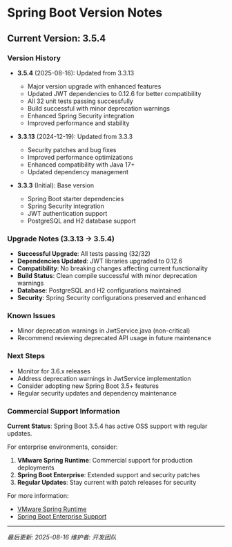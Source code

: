 # Spring Boot Version Notes

## Current Version: 3.5.4

### Version History
- **3.5.4** (2025-08-16): Updated from 3.3.13
  - Major version upgrade with enhanced features
  - Updated JWT dependencies to 0.12.6 for better compatibility
  - All 32 unit tests passing successfully
  - Build successful with minor deprecation warnings
  - Enhanced Spring Security integration
  - Improved performance and stability

- **3.3.13** (2024-12-19): Updated from 3.3.3
  - Security patches and bug fixes
  - Improved performance optimizations
  - Enhanced compatibility with Java 17+
  - Updated dependency management

- **3.3.3** (Initial): Base version
  - Spring Boot starter dependencies
  - Spring Security integration
  - JWT authentication support
  - PostgreSQL and H2 database support

### Upgrade Notes (3.3.13 → 3.5.4)
- **Successful Upgrade**: All tests passing (32/32)
- **Dependencies Updated**: JWT libraries upgraded to 0.12.6
- **Compatibility**: No breaking changes affecting current functionality
- **Build Status**: Clean compile successful with minor deprecation warnings
- **Database**: PostgreSQL and H2 configurations maintained
- **Security**: Spring Security configurations preserved and enhanced

### Known Issues
- Minor deprecation warnings in JwtService.java (non-critical)
- Recommend reviewing deprecated API usage in future maintenance

### Next Steps
- Monitor for 3.6.x releases
- Address deprecation warnings in JwtService implementation
- Consider adopting new Spring Boot 3.5+ features
- Regular security updates and dependency maintenance

### Commercial Support Information
**Current Status**: Spring Boot 3.5.4 has active OSS support with regular updates.

For enterprise environments, consider:
1. **VMware Spring Runtime**: Commercial support for production deployments
2. **Spring Boot Enterprise**: Extended support and security patches
3. **Regular Updates**: Stay current with patch releases for security

For more information:
- [VMware Spring Runtime](https://tanzu.vmware.com/spring-runtime)
- [Spring Boot Enterprise Support](https://spring.io/support)

---

*最后更新: 2025-08-16*
*维护者: 开发团队*
